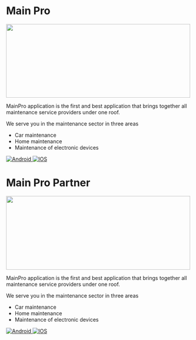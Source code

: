 
# Main Pro

<div>
<img src="https://lh3.googleusercontent.com/J7O37ylnhGvo6M70_TLuRPhmAqMxy62BcEGQk_Akk9u8nfUT8DUmzQgD0kZGr9AGWrwY" width="500" height="200"/>
</div>

MainPro application is the first and best application that brings together all maintenance service providers under one roof.

We serve you in the maintenance sector in three areas

- Car maintenance
- Home maintenance
- Maintenance of electronic devices

<div id="badges">
  <a href= "https://play.google.com/store/apps/details?id=com.Musllaha">
    <img src="https://img.shields.io/badge/android-grey?style=for-the-badge&logo=android&logoColor=white" alt="Android"/>
  </a>
  <a href= "https://apps.apple.com/us/app/main-pro-%D9%85%D8%A7%D9%8A%D9%86-%D8%A8%D8%B1%D9%88/id1582292480">
    <img src="https://img.shields.io/badge/iphone-blue?style=for-the-badge&logo=apple&logoColor=white" alt="IOS"/>
  </a>
</div>

#
# Main Pro Partner

<div>
<img src="https://lh3.googleusercontent.com/J7O37ylnhGvo6M70_TLuRPhmAqMxy62BcEGQk_Akk9u8nfUT8DUmzQgD0kZGr9AGWrwY" width="500" height="200"/>
</div>

MainPro application is the first and best application that brings together all maintenance service providers under one roof.

We serve you in the maintenance sector in three areas

- Car maintenance
- Home maintenance
- Maintenance of electronic devices

<div id="badges">
  <a href= "https://play.google.com/store/apps/details?id=com.musllah.musullahservice">
    <img src="https://img.shields.io/badge/android-grey?style=for-the-badge&logo=android&logoColor=white" alt="Android"/>
  </a>
  <a href= "https://apps.apple.com/us/app/main-pro-partner-%D8%B4%D8%B1%D9%8A%D9%83-%D9%85%D8%A7%D9%8A%D9%86-%D8%A8%D8%B1%D9%88/id1576702076">
    <img src="https://img.shields.io/badge/iphone-blue?style=for-the-badge&logo=apple&logoColor=white" alt="IOS"/>
  </a>
</div>
